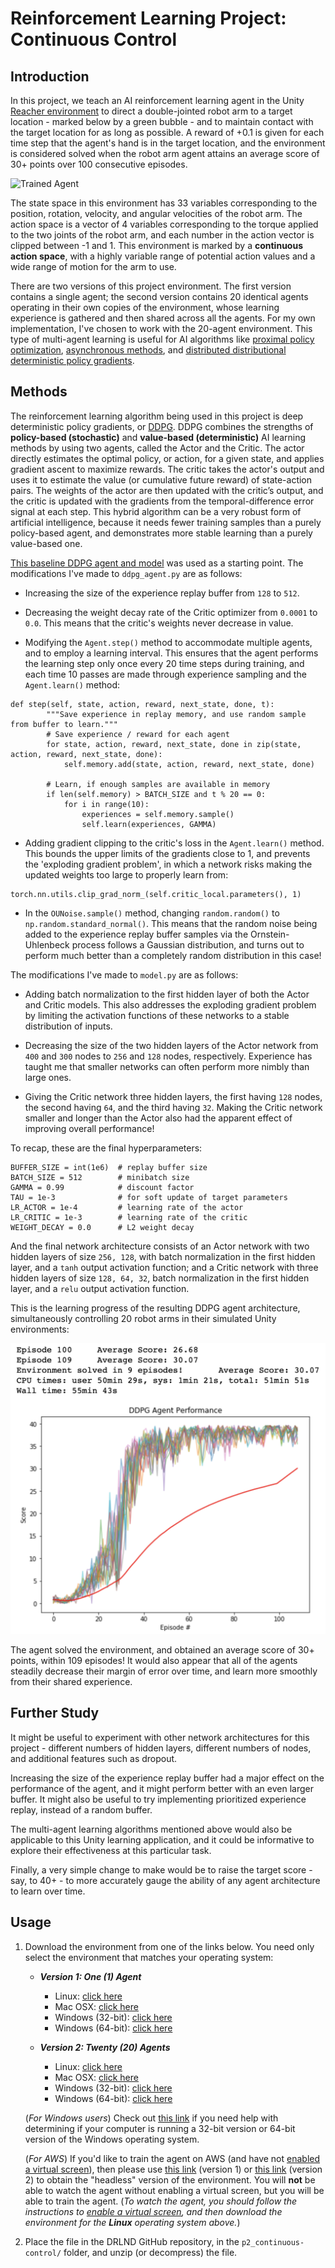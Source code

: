 # Reinforcement Learning Project: Continuous Control

[image1]: https://user-images.githubusercontent.com/10624937/43851024-320ba930-9aff-11e8-8493-ee547c6af349.gif "Trained Agent"

## Introduction

In this project, we teach an AI reinforcement learning agent in the Unity [Reacher environment](https://github.com/Unity-Technologies/ml-agents/blob/master/docs/Learning-Environment-Examples.md#reacher) to direct a double-jointed robot arm to a target location - marked below by a green bubble - and to maintain contact with the target location for as long as possible. A reward of +0.1 is given for each time step that the agent's hand is in the target location, and the environment is considered solved when the robot arm agent attains an average score of 30+ points over 100 consecutive episodes.

![Trained Agent][image1]

The state space in this environment has 33 variables corresponding to the position, rotation, velocity, and angular velocities of the robot arm. The action space is a vector of 4 variables corresponding to the torque applied to the two joints of the robot arm, and each number in the action vector is clipped between -1 and 1. This environment is marked by a **continuous action space**, with a highly variable range of potential action values and a wide range of motion for the arm to use.

There are two versions of this project environment. The first version contains a single agent; the second version contains 20 identical agents operating in their own copies of the environment, whose learning experience is gathered and then shared across all the agents. For my own implementation, I've chosen to work with the 20-agent environment. This type of multi-agent learning is useful for AI algorithms like [proximal policy optimization](https://arxiv.org/pdf/1707.06347.pdf), [asynchronous methods](https://arxiv.org/pdf/1602.01783.pdf), and [distributed distributional deterministic policy gradients](https://openreview.net/pdf?id=SyZipzbCb).

## Methods

The reinforcement learning algorithm being used in this project is deep deterministic policy gradients, or [DDPG](https://arxiv.org/pdf/1509.02971.pdf). DDPG combines the strengths of **policy-based (stochastic)** and **value-based (deterministic)** AI learning methods by using two agents, called the Actor and the Critic. The actor directly estimates the optimal policy, or action, for a given state, and applies gradient ascent to maximize rewards. The critic takes the actor's output and uses it to estimate the value (or cumulative future reward) of state-action pairs. The weights of the actor are then updated with the critic’s output, and the critic is updated with the gradients from the temporal-difference error signal at each step. This hybrid algorithm can be a very robust form of artificial intelligence, because it needs fewer training samples than a purely policy-based agent, and demonstrates more stable learning than a purely value-based one.

[This baseline DDPG agent and model](https://github.com/udacity/deep-reinforcement-learning/tree/master/ddpg-pendulum) was used as a starting point. The modifications I've made to `ddpg_agent.py` are as follows:

- Increasing the size of the experience replay buffer from `128` to `512`.

- Decreasing the weight decay rate of the Critic optimizer from `0.0001` to `0.0`. This means that the critic's weights never decrease in value.

- Modifying the `Agent.step()` method to accommodate multiple agents, and to employ a learning interval. This ensures that the agent performs the learning step only once every 20 time steps during training, and each time 10 passes are made through experience sampling and the `Agent.learn()` method:

```
def step(self, state, action, reward, next_state, done, t):
        """Save experience in replay memory, and use random sample from buffer to learn."""
        # Save experience / reward for each agent
        for state, action, reward, next_state, done in zip(state, action, reward, next_state, done):
            self.memory.add(state, action, reward, next_state, done)

        # Learn, if enough samples are available in memory
        if len(self.memory) > BATCH_SIZE and t % 20 == 0:
            for i in range(10):
                experiences = self.memory.sample()
                self.learn(experiences, GAMMA)
```

- Adding gradient clipping to the critic's loss in the `Agent.learn()` method. This bounds the upper limits of the gradients close to 1, and prevents the 'exploding gradient problem', in which a network risks making the updated weights too large to properly learn from:

```
torch.nn.utils.clip_grad_norm_(self.critic_local.parameters(), 1)
```

- In the `OUNoise.sample()` method, changing `random.random()` to `np.random.standard_normal()`. This means that the random noise being added to the experience replay buffer samples via the Ornstein-Uhlenbeck process follows a Gaussian distribution, and turns out to perform much better than a completely random distribution in this case!

The modifications I've made to `model.py` are as follows:

- Adding batch normalization to the first hidden layer of both the Actor and Critic models. This also addresses the exploding gradient problem by limiting the activation functions of these networks to a stable distribution of inputs.

- Decreasing the size of the two hidden layers of the Actor network from `400` and `300` nodes to `256` and `128` nodes, respectively. Experience has taught me that smaller networks can often perform more nimbly than large ones.

- Giving the Critic network three hidden layers, the first having `128` nodes, the second having `64`, and the third having `32`. Making the Critic network smaller and longer than the Actor also had the apparent effect of improving overall performance!

To recap, these are the final hyperparameters:

```
BUFFER_SIZE = int(1e6)  # replay buffer size
BATCH_SIZE = 512        # minibatch size
GAMMA = 0.99            # discount factor
TAU = 1e-3              # for soft update of target parameters
LR_ACTOR = 1e-4         # learning rate of the actor 
LR_CRITIC = 1e-3        # learning rate of the critic
WEIGHT_DECAY = 0.0      # L2 weight decay
```

And the final network architecture consists of an Actor network with two hidden layers of size `256, 128`, with batch normalization in the first hidden layer, and a `tanh` output activation function; and a Critic network with three hidden layers of size `128, 64, 32`, batch normalization in the first hidden layer, and a `relu` output activation function.

This is the learning progress of the resulting DDPG agent architecture, simultaneously controlling 20 robot arms in their simulated Unity environments:

![Graph of DDPG agent performance](/images/ddpg_results.png)

The agent solved the environment, and obtained an average score of 30+ points, within 109 episodes! It would also appear that all of the agents steadily decrease their margin of error over time, and learn more smoothly from their shared experience.

## Further Study

It might be useful to experiment with other network architectures for this project - different numbers of hidden layers, different numbers of nodes, and additional features such as dropout.

Increasing the size of the experience replay buffer had a major effect on the performance of the agent, and it might perform better with an even larger buffer. It might also be useful to try implementing prioritized experience replay, instead of a random buffer.

The multi-agent learning algorithms mentioned above would also be applicable to this Unity learning application, and it could be informative to explore their effectiveness at this particular task.

Finally, a very simple change to make would be to raise the target score - say, to 40+ - to more accurately gauge the ability of any agent architecture to learn over time.

## Usage

1. Download the environment from one of the links below.  You need only select the environment that matches your operating system:

    - **_Version 1: One (1) Agent_**
        - Linux: [click here](https://s3-us-west-1.amazonaws.com/udacity-drlnd/P2/Reacher/one_agent/Reacher_Linux.zip)
        - Mac OSX: [click here](https://s3-us-west-1.amazonaws.com/udacity-drlnd/P2/Reacher/one_agent/Reacher.app.zip)
        - Windows (32-bit): [click here](https://s3-us-west-1.amazonaws.com/udacity-drlnd/P2/Reacher/one_agent/Reacher_Windows_x86.zip)
        - Windows (64-bit): [click here](https://s3-us-west-1.amazonaws.com/udacity-drlnd/P2/Reacher/one_agent/Reacher_Windows_x86_64.zip)

    - **_Version 2: Twenty (20) Agents_**
        - Linux: [click here](https://s3-us-west-1.amazonaws.com/udacity-drlnd/P2/Reacher/Reacher_Linux.zip)
        - Mac OSX: [click here](https://s3-us-west-1.amazonaws.com/udacity-drlnd/P2/Reacher/Reacher.app.zip)
        - Windows (32-bit): [click here](https://s3-us-west-1.amazonaws.com/udacity-drlnd/P2/Reacher/Reacher_Windows_x86.zip)
        - Windows (64-bit): [click here](https://s3-us-west-1.amazonaws.com/udacity-drlnd/P2/Reacher/Reacher_Windows_x86_64.zip)
    
    (_For Windows users_) Check out [this link](https://support.microsoft.com/en-us/help/827218/how-to-determine-whether-a-computer-is-running-a-32-bit-version-or-64) if you need help with determining if your computer is running a 32-bit version or 64-bit version of the Windows operating system.

    (_For AWS_) If you'd like to train the agent on AWS (and have not [enabled a virtual screen](https://github.com/Unity-Technologies/ml-agents/blob/master/docs/Training-on-Amazon-Web-Service.md)), then please use [this link](https://s3-us-west-1.amazonaws.com/udacity-drlnd/P2/Reacher/one_agent/Reacher_Linux_NoVis.zip) (version 1) or [this link](https://s3-us-west-1.amazonaws.com/udacity-drlnd/P2/Reacher/Reacher_Linux_NoVis.zip) (version 2) to obtain the "headless" version of the environment.  You will **not** be able to watch the agent without enabling a virtual screen, but you will be able to train the agent.  (_To watch the agent, you should follow the instructions to [enable a virtual screen](https://github.com/Unity-Technologies/ml-agents/blob/master/docs/Training-on-Amazon-Web-Service.md), and then download the environment for the **Linux** operating system above._)

2. Place the file in the DRLND GitHub repository, in the `p2_continuous-control/` folder, and unzip (or decompress) the file.